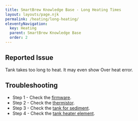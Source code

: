 ```yaml
---
title: SmartBrew Knowledge Base - Long Heating Times
layout: layouts/page.njk
permalink: /heating/long-heating/
eleventyNavigation:
  key: Heating
  parent: SmartBrew Knowledge Base
  order: 2
---
```

## Reported Issue

Tank takes too long to heat. It may even show Over heat error.

## Troubleshooting

- Step 1 - Check the [firmware](/heating/check-firmware/).
- Step 2 - Check the [thermistor](/heating/check-thermistor/).
- Step 3 - Check the [tank for sediment](/heating/check-tank-sediment/).
- Step 4 - Check the [tank heater element](/heating/check-heater-element/).
